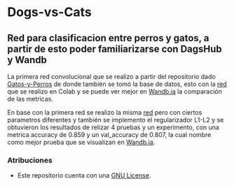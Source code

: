 # Dogs-vs-Cats
Red para clasificacion entre perros y gatos, a partir de esto poder familiarizarse con DagsHub y Wandb
---

La primera red convolucional que se realizo a partir del repositorio dado [Gatos-y-Perros](https://dagshub.com/jorgevc/Gatos-y-Perros.git) de donde también se tomó la base de datos, esto con la [red](https://github.com/Jeremy-22/Dogs-vs-Cats/blob/main/RedConv2.ipynb) que se realizo en Colab y se puede ver mejor en [Wandb.ia](https://wandb.ai/jeryrangmart/Dogs-cats?workspace=user-jeryrangmart) la comparación de las metricas.


En base con la primera red se realizo la misma [red](https://github.com/Jeremy-22/Dogs-vs-Cats/blob/main/RedConv2D.ipynb) pero con ciertos parametros diferentes y también se implemento el regularizador L1-L2 y se obtuvieron los resultados de relizar 4 pruebas y un experimento, con una metrica accuracy de 0.859 y un val_accuracy de 0.807, la cual nombre como mejor prueba que se visualizan en [Wandb.ia](https://wandb.ai/jeryrangmart/DogsvsCats?workspace=user-jeryrangmart).

### Atribuciones

- Este repositorio cuenta con una  [GNU License](https://github.com/Jeremy-22/RN/blob/main/LICENSE).
